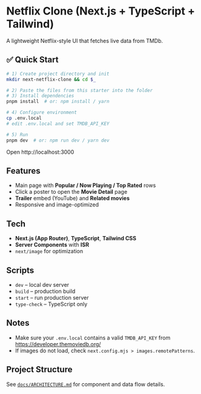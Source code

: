# Netflix Clone (Next.js + TypeScript + Tailwind)

A lightweight Netflix-style UI that fetches live data from TMDb.

## ✅ Quick Start

```bash
# 1) Create project directory and init
mkdir next-netflix-clone && cd $_

# 2) Paste the files from this starter into the folder
# 3) Install dependencies
pnpm install  # or: npm install / yarn

# 4) Configure environment
cp .env.local
# edit .env.local and set TMDB_API_KEY

# 5) Run
pnpm dev  # or: npm run dev / yarn dev
```

Open http://localhost:3000

## Features
- Main page with **Popular / Now Playing / Top Rated** rows
- Click a poster to open the **Movie Detail** page
- **Trailer** embed (YouTube) and **Related movies**
- Responsive and image-optimized

## Tech
- **Next.js (App Router)**, **TypeScript**, **Tailwind CSS**
- **Server Components** with **ISR**
- `next/image` for optimization

## Scripts
- `dev` – local dev server
- `build` – production build
- `start` – run production server
- `type-check` – TypeScript only

## Notes
- Make sure your `.env.local` contains a valid `TMDB_API_KEY` from https://developer.themoviedb.org/
- If images do not load, check `next.config.mjs > images.remotePatterns`.

## Project Structure
See [`docs/ARCHITECTURE.md`](./docs/ARCHITECTURE.md) for component and data flow details.
